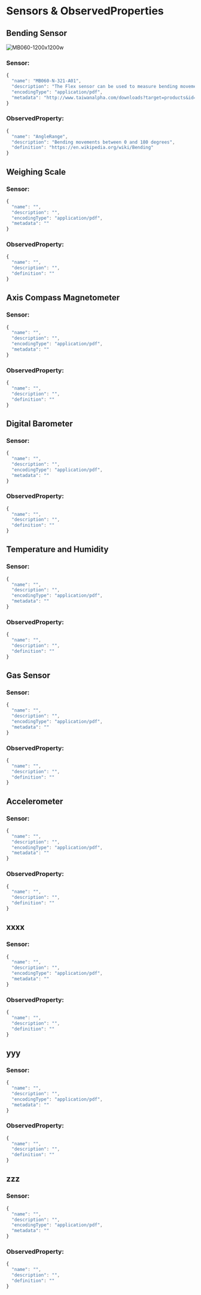 # Sensors & ObservedProperties

## Bending Sensor

![MB060-1200x1200w](res/MB060-1200x1200w.png)


### Sensor:
```javascript
{
  "name": "MB060-N-321-A01",
  "description": "The Flex sensor can be used to measure bending movements",
  "encodingType": "application/pdf",
  "metadata": "http://www.taiwanalpha.com/downloads?target=products&id=22"
}
```

### ObservedProperty:
```javascript
{
  "name": "AngleRange",
  "description": "Bending movements between 0 and 180 degrees",
  "definition": "https://en.wikipedia.org/wiki/Bending"
}
```

## Weighing Scale 

### Sensor:
```javascript
{
  "name": "",
  "description": "",
  "encodingType": "application/pdf",
  "metadata": ""
}
```

### ObservedProperty:
```javascript
{
  "name": "",
  "description": "",
  "definition": ""
}
```

## Axis Compass Magnetometer  

### Sensor:
```javascript
{
  "name": "",
  "description": "",
  "encodingType": "application/pdf",
  "metadata": ""
}
```

### ObservedProperty:
```javascript
{
  "name": "",
  "description": "",
  "definition": ""
}
```

## Digital Barometer  

### Sensor:
```javascript
{
  "name": "",
  "description": "",
  "encodingType": "application/pdf",
  "metadata": ""
}
```

### ObservedProperty:
```javascript
{
  "name": "",
  "description": "",
  "definition": ""
}
```

## Temperature and Humidity  

### Sensor:
```javascript
{
  "name": "",
  "description": "",
  "encodingType": "application/pdf",
  "metadata": ""
}
```

### ObservedProperty:
```javascript
{
  "name": "",
  "description": "",
  "definition": ""
}
```

## Gas Sensor 

### Sensor:
```javascript
{
  "name": "",
  "description": "",
  "encodingType": "application/pdf",
  "metadata": ""
}
```

### ObservedProperty:
```javascript
{
  "name": "",
  "description": "",
  "definition": ""
}
```

## Accelerometer  

### Sensor:
```javascript
{
  "name": "",
  "description": "",
  "encodingType": "application/pdf",
  "metadata": ""
}
```

### ObservedProperty:
```javascript
{
  "name": "",
  "description": "",
  "definition": ""
}
```

## xxxx 

### Sensor:
```javascript
{
  "name": "",
  "description": "",
  "encodingType": "application/pdf",
  "metadata": ""
}
```

### ObservedProperty:
```javascript
{
  "name": "",
  "description": "",
  "definition": ""
}
```

## yyy 


### Sensor:
```javascript
{
  "name": "",
  "description": "",
  "encodingType": "application/pdf",
  "metadata": ""
}
```

### ObservedProperty:
```javascript
{
  "name": "",
  "description": "",
  "definition": ""
}
```

## zzz 

### Sensor:
```javascript
{
  "name": "",
  "description": "",
  "encodingType": "application/pdf",
  "metadata": ""
}
```

### ObservedProperty:
```javascript
{
  "name": "",
  "description": "",
  "definition": ""
}
```
